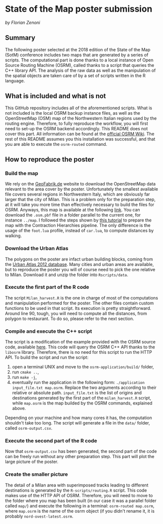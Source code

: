 # State of the Map poster submission
_by Florian Zenoni_

## Summary
The following poster selected at the 2018 edition of the State of the Map (SotM) conference includes two maps that are generated by a series of scripts. The computational part is done thanks to a local instance of Open Source Routing Machine (OSRM), called thanks to a script that queries the C++ library API. The analysis of the raw data as well as the manipulation of the spatial objects are taken care of by a set of scripts written in the R language.

## What is included and what is not
This GitHub repository includes all of the aforementioned scripts.
What is not included is the local OSRM backup instance files, as well as the OpenStreetMap (OSM) map of the Northwestern Italian regions used by the routing engine. Therefore, to fully reproduce the workflow, you will first need to set-up the OSRM backend accordingly. This README does not cover this part. All information can be found at the [official OSRM Wiki](https://github.com/Project-OSRM/osrm-backend/wiki). The rest of this README assumes you this installation was successful, and that you are able to execute the `osrm-routed` command.

## How to reproduce the poster
### Build the map
We rely on the [GeoFabrik.de](https://www.geofabrik.de) website to download the OpenStreetMap data relevant to the area cover by the poster. Unfortunately the smallest available file covers several regions in Northwestern Italy, which are obviously far larger that the city of Milan. This is a problem only for the preparation step, at it will take you more time than effectively necessary to build the files for OSRM. Anyways, this map is available at the following [link](http://download.geofabrik.de/europe/italy/nord-ovest.html). You can download the `.osm.pbf` file in a folder parallel to the current one, for instance `../map`.
I followed the steps shown by [this tutorial](https://github.com/Project-OSRM/osrm-backend/wiki/Running-OSRM) to prepare the map with the Contraction Hierarchies pipeline. The only difference is the usage of the `foot.lua` profile, instead of `car.lua`, to compute distances by walking.

### Download the Urban Atlas
The polygons on the poster are infact urban building blocks, coming from the [Urban Atlas 2012 database](https://land.copernicus.eu/local/urban-atlas/urban-atlas-2012). Many cities and urban areas are available, but to reproduce the poster you will of course need to pick the one relative to Milan. Download it and unzip the folder into `Rscripts/data`.

### Execute the first part of the R code
The script `Milan_harvest.R` is the one in charge of most of the computations and manipulation performed for the poster. The other files contain custom functions to be used in that script.  Its execution is pretty straightforward. Around line 90, tough, you will need to compute all the distances, from polygon to restaurant. To do so, please refer to the next section.

### Compile and execute the C++ script
The script is a modification of the example provided with the OSRM source code, available [here](https://github.com/Project-OSRM/osrm-backend/tree/master/example). This code will query the OSRM C++ API thanks to the `libosrm` library. Therefore, there is no need for this script to run the HTTP API.
To build the script and run the script:

1. open a terminal UNIX and move to the `osrm-application/build/` folder,
1. run `cmake ..`,
1. run `make -j`,
1. eventually run the application in the following form: `./application input_file.txt map.osrm`. Replace the two arguments according to their relative or absolute path. `input_file.txt` is the list of origins and destinations generated by the first part of the `milan_harvest.R` script, while `map.osrm` is the map builded by the OSRM commands, explained above.

Depending on your machine and how many cores it has, the computation shouldn't take too long. The script will generate a file in the `data/` folder, called `osrm-output.csv`.

### Execute the second part of the R code
Now that `osrm-output.csv` has been generated, the second part of the code can be freely run without any other preparation step. This part will plot the large picture of the poster.

### Create the smaller picture
The detail of a Milan area with superimposed tracks leading to different destinations is generated by the `R-scripts/routing.R` script. This code makes use of the HTTP API of OSRM. Therefore, you will need to move to the folder where you map has been built (in our case it was a parallel folder called `map/`) and execute the following in a terminal: `osrm-routed map.osrm`, where `map.osrm` is the name of the osrm object (if you didn't rename it, it is probably `nord-ovest-latest.osrm`.